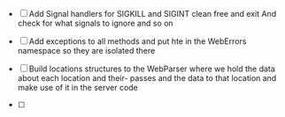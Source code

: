 

- [ ] Add Signal handlers for SIGKILL and SIGINT clean free and exit
        And check for what signals to ignore and so on

- [ ] Add exceptions to all methods and put hte in the WebErrors namespace so they are isolated there



- [ ] Build locations structures to the WebParser where we hold the data about each location and their-
        passes and the data to that location and make use of it in the server code

- [ ] 